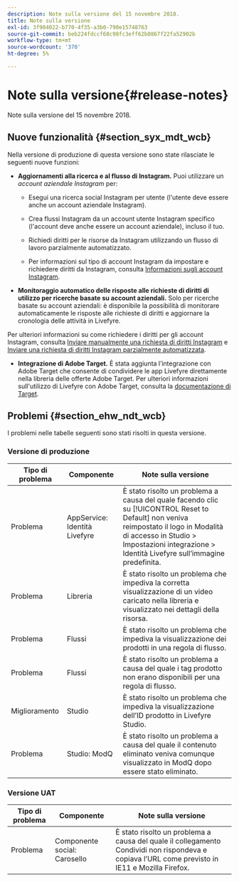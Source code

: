 ```yaml
---
description: Note sulla versione del 15 novembre 2018.
title: Note sulla versione
exl-id: 3f904022-b770-4f35-a3b0-790e15748763
source-git-commit: beb224fdccf68c98fc3eff62b0867f22fa52902b
workflow-type: tm+mt
source-wordcount: '370'
ht-degree: 5%

---
```


# Note sulla versione{#release-notes}

Note sulla versione del 15 novembre 2018.

## Nuove funzionalità {#section_syx_mdt_wcb}

Nella versione di produzione di questa versione sono state rilasciate le seguenti nuove funzioni:

* **Aggiornamenti alla ricerca e al flusso di Instagram.** Puoi utilizzare un  *account aziendale Instagram* per:

   * Esegui una ricerca social Instagram per utente (l&#39;utente deve essere anche un account aziendale Instagram).

   * Crea flussi Instagram da un account utente Instagram specifico (l&#39;account deve anche essere un account aziendale), incluso il tuo.

   * Richiedi diritti per le risorse da Instagram utilizzando un flusso di lavoro parzialmente automatizzato.

   * Per informazioni sul tipo di account Instagram da impostare e richiedere diritti da Instagram, consulta [Informazioni sugli account Instagram](/help/using/c-users-creating-accounts-with-studio-access/t-configure-social-accout-instagram/c-about-instagram-accounts.md).

* **Monitoraggio automatico delle risposte alle richieste di diritti di utilizzo per ricerche basate su account aziendali.** Solo per ricerche basate su account aziendali: è disponibile la possibilità di monitorare automaticamente le risposte alle richieste di diritti e aggiornare la cronologia delle attività in Livefyre.

Per ulteriori informazioni su come richiedere i diritti per gli account Instagram, consulta [Inviare manualmente una richiesta di diritti Instagram](/help/using/c-how-requesting-rights-works/c-send-instagram-manual-rights-request.md) e [Inviare una richiesta di diritti Instagram parzialmente automatizzata](/help/using/c-how-requesting-rights-works/c-send-an-instagram-rights-request-from-the-library.md).

* **Integrazione di Adobe Target.** È stata aggiunta l’integrazione con Adobe Target che consente di condividere le app Livefyre direttamente nella libreria delle offerte Adobe Target. Per ulteriori informazioni sull&#39;utilizzo di Livefyre con Adobe Target, consulta la [documentazione di Target](https://experienceleague.adobe.com/docs/livefyre/using/library/livefyre-target.html).

## Problemi {#section_ehw_ndt_wcb}

I problemi nelle tabelle seguenti sono stati risolti in questa versione.

### Versione di produzione

| Tipo di problema | Componente | Note sulla versione |
|--- |--- |--- |
| Problema | AppService: Identità Livefyre | È stato risolto un problema a causa del quale facendo clic su [!UICONTROL Reset to Default] non veniva reimpostato il logo in Modalità di accesso in Studio > Impostazioni integrazione > Identità Livefyre sull’immagine predefinita. |
| Problema | Libreria | È stato risolto un problema che impediva la corretta visualizzazione di un video caricato nella libreria e visualizzato nei dettagli della risorsa. |
| Problema | Flussi | È stato risolto un problema che impediva la visualizzazione dei prodotti in una regola di flusso. |
| Problema | Flussi | È stato risolto un problema a causa del quale i tag prodotto non erano disponibili per una regola di flusso. |
| Miglioramento | Studio | È stato risolto un problema che impediva la visualizzazione dell’ID prodotto in Livefyre Studio. |
| Problema | Studio: ModQ | È stato risolto un problema a causa del quale il contenuto eliminato veniva comunque visualizzato in ModQ dopo essere stato eliminato. |

### Versione UAT

| **Tipo di problema** | **Componente** | **Note sulla versione** |
|---|---|---|
| Problema | Componente social: Carosello | È stato risolto un problema a causa del quale il collegamento Condividi non rispondeva e copiava l’URL come previsto in IE11 e Mozilla Firefox. |
